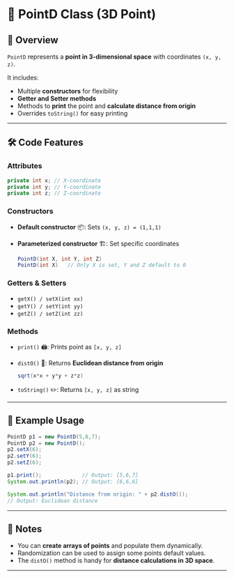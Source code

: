 
# 📍 PointD Class (3D Point)

## 🌟 Overview

`PointD` represents a **point in 3-dimensional space** with coordinates `(x, y, z)`.

It includes:

* Multiple **constructors** for flexibility
* **Getter and Setter methods**
* Methods to **print** the point and **calculate distance from origin**
* Overrides `toString()` for easy printing

---

## 🛠 Code Features

### Attributes

```java
private int x; // X-coordinate
private int y; // Y-coordinate
private int z; // Z-coordinate
```

### Constructors

* **Default constructor** 📦: Sets `(x, y, z) = (1,1,1)`
* **Parameterized constructor** 🏗: Set specific coordinates

  ```java
  PointD(int X, int Y, int Z)
  PointD(int X)   // Only X is set, Y and Z default to 0
  ```

### Getters & Setters

* `getX() / setX(int xx)`
* `getY() / setY(int yy)`
* `getZ() / setZ(int zz)`

### Methods

* `print()` 🖨: Prints point as `[x, y, z]`
* `distO()` 📏: Returns **Euclidean distance from origin**

  ```java
  sqrt(x*x + y*y + z*z)
  ```
* `toString()` ✏️: Returns `[x, y, z]` as string

---

## 🚀 Example Usage

```java
PointD p1 = new PointD(5,6,7);
PointD p2 = new PointD();
p2.setX(6);
p2.setY(6);
p2.setZ(6);

p1.print();             // Output: [5,6,7]
System.out.println(p2); // Output: [6,6,6]

System.out.println("Distance from origin: " + p2.distO()); 
// Output: Euclidean distance
```

---

## 🎯 Notes

* You can **create arrays of points** and populate them dynamically.
* Randomization can be used to assign some points default values.
* The `distO()` method is handy for **distance calculations in 3D space**.

---
